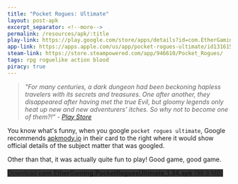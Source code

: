 ```yaml
---
title: "Pocket Rogues: Ultimate"
layout: post-apk
excerpt_separator: <!--more-->
permalink: /resources/apk/:title
play-link: https://play.google.com/store/apps/details?id=com.EtherGaming.PocketRoguesUltimate
app-link: https://apps.apple.com/us/app/pocket-rogues-ultimate/id1316150324
steam-link: https://store.steampowered.com/app/946610/Pocket_Rogues/
tags: rpg roguelike action blood
piracy: true
---
```


> _"For many centuries, a dark dungeon had been beckoning hapless travelers with its secrets and treasures. One after another, they disappeared after having met the true Evil, but gloomy legends only heat up new and new adventurers’ itches. So why not to become one of them?!" - <a href="https://play.google.com/store/apps/details?id=com.EtherGaming.PocketRoguesUltimate" target="_blank">Play Store</a>_

You know what's funny, when you google `pocket rogues ultimate`, Google recommends <a href="https://apkmody.io/games/pocket-rogues-ultimate" target="_blank">apkmody.io</a> in their card to the right where it would show official details of the subject matter that was googled.

Other than that, it was actually quite fun to play! Good game, good game.

<div class="text-center">
    <a class="btn btn-dark btn-block w-100" onclick='apk("com.EtherGaming.PocketRoguesUltimate_1.34.apk")' target="_blank" style="text-decoration: none; background-color: #333;"> Download <b>com.EtherGaming.PocketRoguesUltimate_1.34.apk</b> (98.8 MB)</a>
</div>
